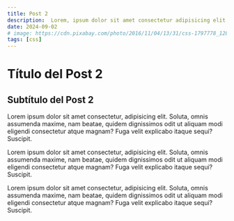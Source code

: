 ```yaml
---
title: Post 2
description:  Lorem, ipsum dolor sit amet consectetur adipisicing elit. Dolores quisquam, laboriosam voluptatum, totam laudantium fugiat accusantium velit dicta voluptas similique quis placeat molestiae quas nulla, eum voluptatibus voluptate laborum repellat!
date: 2024-09-02
# image: https://cdn.pixabay.com/photo/2016/11/04/13/31/css-1797778_1280.jpg
tags: [css]
---
```


# Título del Post 2

## Subtítulo del Post 2


Lorem ipsum dolor sit amet consectetur, adipisicing elit. Soluta, omnis assumenda maxime, nam beatae, quidem dignissimos odit ut aliquam modi eligendi consectetur atque magnam? Fuga velit explicabo itaque sequi? Suscipit.


Lorem ipsum dolor sit amet consectetur, adipisicing elit. Soluta, omnis assumenda maxime, nam beatae, quidem dignissimos odit ut aliquam modi eligendi consectetur atque magnam? Fuga velit explicabo itaque sequi? Suscipit.

Lorem ipsum dolor sit amet consectetur, adipisicing elit. Soluta, omnis assumenda maxime, nam beatae, quidem dignissimos odit ut aliquam modi eligendi consectetur atque magnam? Fuga velit explicabo itaque sequi? Suscipit.


